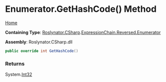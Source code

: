 <a name="_top"></a>

# Enumerator\.GetHashCode\(\) Method

[Home](../../../../../../README.md#_top)

**Containing Type**: [Roslynator.CSharp](../../../../README.md#_top)\.[ExpressionChain.Reversed.Enumerator](../README.md#_top)

**Assembly**: Roslynator\.CSharp\.dll

```csharp
public override int GetHashCode()
```

### Returns

System\.[Int32](https://docs.microsoft.com/en-us/dotnet/api/system.int32)

